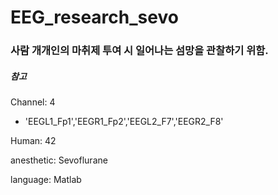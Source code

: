 # EEG_research_sevo

### 사람 개개인의 마취제 투여 시 일어나는 섬망을 관찰하기 위함. 

##### 참고
Channel: 4
- 'EEGL1_Fp1','EEGR1_Fp2','EEGL2_F7','EEGR2_F8'

Human: 42

anesthetic: Sevoflurane

language: Matlab
